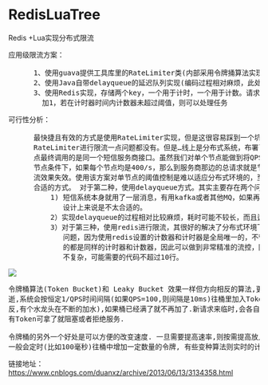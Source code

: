 # RedisLuaTree
Redis +Lua实现分布式限流


<pre>
应用级限流方案：

      1、使用guava提供工具库里的RateLimiter类(内部采用令牌捅算法实现)进行限流 
      2、使用Java自带delayqueue的延迟队列实现(编码过程相对麻烦，此处省略代码) 
      3、使用Redis实现，存储两个key，一个用于计时，一个用于计数。请求每调用一次，计数器增
        加1，若在计时器时间内计数器未超过阈值，则可以处理任务 
</pre>

<pre>
可行性分析：

      最快捷且有效的方式是使用RateLimiter实现，但是这很容易踩到一个坑，单节点模式下，使用
      RateLimiter进行限流一点问题都没有。但是…线上是分布式系统，布署了多个节点，而且多个节
      点最终调用的是同一个短信服务商接口。虽然我们对单个节点能做到将QPS限制在400/s，但是多
      节点条件下，如果每个节点均是400/s，那么到服务商那边的总请求就是节点数x400/s，于是限
      流效果失效。使用该方案对单节点的阈值控制是难以适应分布式环境的，至少目前我还没想到更为
      合适的方式。 对于第二种，使用delayqueue方式。其实主要存在两个问题，
          1) 短信系统本身就用了一层消息，有用kafka或者其他MQ，如果再加上一层延迟队列，从
             设计上来说是不太合适的。
          2）实现delayqueue的过程相对比较麻烦，耗时可能不较长，而且达不到精准限流的效果。
          3）对于第三种，使用redis进行限流，其很好的解决了分布式环境下多实例所导致的并发
             问题，因为使用redis设置的计数器和计时器是全局唯一的，不管多少个节点，他们使用
             的都是同样的计时器和计数器，因此可以做到非常精准的流控，同时，这种方案编码并
             不复杂，可能需要的代码不超过10行。
</pre>

![](https://i.imgur.com/5sy9g5i.png)

<pre>
令牌桶算法(Token Bucket)和 Leaky Bucket 效果一样但方向相反的算法,更加容易理解.随着时间流
逝,系统会按恒定1/QPS时间间隔(如果QPS=100,则间隔是10ms)往桶里加入Token(想象和漏洞漏水相
反,有个水龙头在不断的加水),如果桶已经满了就不再加了.新请求来临时,会各自拿走一个Token,如果没
有Token可拿了就阻塞或者拒绝服务. 

令牌桶的另外一个好处是可以方便的改变速度. 一旦需要提高速率,则按需提高放入桶中的令牌的速率. 
一般会定时(比如100毫秒)往桶中增加一定数量的令牌, 有些变种算法则实时的计算应该增加的令牌的数量. 
</pre>

链接地址：
        https://www.cnblogs.com/duanxz/archive/2013/06/13/3134358.html